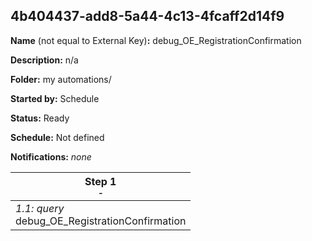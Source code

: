 ## 4b404437-add8-5a44-4c13-4fcaff2d14f9

**Name** (not equal to External Key)**:** debug_OE_RegistrationConfirmation

**Description:** n/a

**Folder:** my automations/

**Started by:** Schedule

**Status:** Ready

**Schedule:** Not defined

**Notifications:** _none_


| Step 1<br>_<small>-</small>_ |
| --- |
| _1.1: query_<br>debug_OE_RegistrationConfirmation |
